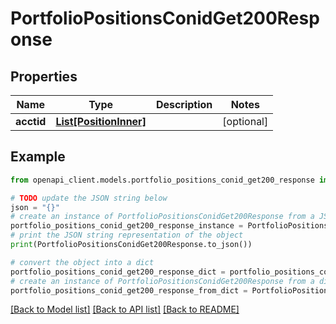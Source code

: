 # PortfolioPositionsConidGet200Response


## Properties

Name | Type | Description | Notes
------------ | ------------- | ------------- | -------------
**acctid** | [**List[PositionInner]**](PositionInner.md) |  | [optional] 

## Example

```python
from openapi_client.models.portfolio_positions_conid_get200_response import PortfolioPositionsConidGet200Response

# TODO update the JSON string below
json = "{}"
# create an instance of PortfolioPositionsConidGet200Response from a JSON string
portfolio_positions_conid_get200_response_instance = PortfolioPositionsConidGet200Response.from_json(json)
# print the JSON string representation of the object
print(PortfolioPositionsConidGet200Response.to_json())

# convert the object into a dict
portfolio_positions_conid_get200_response_dict = portfolio_positions_conid_get200_response_instance.to_dict()
# create an instance of PortfolioPositionsConidGet200Response from a dict
portfolio_positions_conid_get200_response_from_dict = PortfolioPositionsConidGet200Response.from_dict(portfolio_positions_conid_get200_response_dict)
```
[[Back to Model list]](../README.md#documentation-for-models) [[Back to API list]](../README.md#documentation-for-api-endpoints) [[Back to README]](../README.md)


